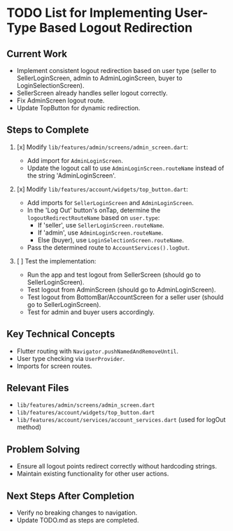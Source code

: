 # TODO List for Implementing User-Type Based Logout Redirection

## Current Work
- Implement consistent logout redirection based on user type (seller to SellerLoginScreen, admin to AdminLoginScreen, buyer to LoginSelectionScreen).
- SellerScreen already handles seller logout correctly.
- Fix AdminScreen logout route.
- Update TopButton for dynamic redirection.

## Steps to Complete

1. [x] Modify `lib/features/admin/screens/admin_screen.dart`:
   - Add import for `AdminLoginScreen`.
   - Update the logout call to use `AdminLoginScreen.routeName` instead of the string 'AdminLoginScreen'.

2. [x] Modify `lib/features/account/widgets/top_button.dart`:
   - Add imports for `SellerLoginScreen` and `AdminLoginScreen`.
   - In the 'Log Out' button's onTap, determine the `logoutRedirectRouteName` based on `user.type`:
     - If 'seller', use `SellerLoginScreen.routeName`.
     - If 'admin', use `AdminLoginScreen.routeName`.
     - Else (buyer), use `LoginSelectionScreen.routeName`.
   - Pass the determined route to `AccountServices().logOut`.

3. [ ] Test the implementation:
   - Run the app and test logout from SellerScreen (should go to SellerLoginScreen).
   - Test logout from AdminScreen (should go to AdminLoginScreen).
   - Test logout from BottomBar/AccountScreen for a seller user (should go to SellerLoginScreen).
   - Test for admin and buyer users accordingly.

## Key Technical Concepts
- Flutter routing with `Navigator.pushNamedAndRemoveUntil`.
- User type checking via `UserProvider`.
- Imports for screen routes.

## Relevant Files
- `lib/features/admin/screens/admin_screen.dart`
- `lib/features/account/widgets/top_button.dart`
- `lib/features/account/services/account_services.dart` (used for logOut method)

## Problem Solving
- Ensure all logout points redirect correctly without hardcoding strings.
- Maintain existing functionality for other user actions.

## Next Steps After Completion
- Verify no breaking changes to navigation.
- Update TODO.md as steps are completed.
